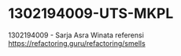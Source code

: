 # 1302194009-UTS-MKPL
1302194009 - Sarja Asra Winata
referensi 
https://refactoring.guru/refactoring/smells

